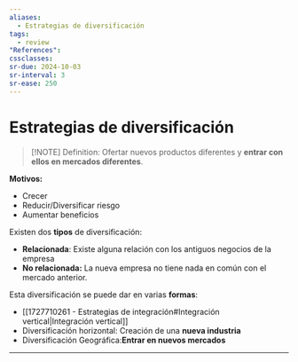 ```yaml
---
aliases:
  - Estrategias de diversificación
tags:
  - review
"References":
cssclasses:
sr-due: 2024-10-03
sr-interval: 3
sr-ease: 250
---
```

# Estrategias de diversificación

> [!NOTE] Definition:
> Ofertar nuevos productos diferentes y **entrar con ellos en mercados diferentes**. 
> 

**Motivos:**
+ Crecer
+ Reducir/Diversificar riesgo
+ Aumentar beneficios

Existen dos **tipos** de diversificación:
+ **Relacionada**: Existe alguna relación con los antiguos negocios de la empresa
+ **No relacionada:** La nueva empresa no tiene nada en común con el mercado anterior. 

Esta diversificación se puede dar en varias **formas**:
+ [[1727710261 - Estrategias de integración#Integración vertical|Integración vertical]]
+ Diversificación horizontal: Creación de una **nueva industria**
+ Diversificación Geográfica:**Entrar en nuevos mercados**




***